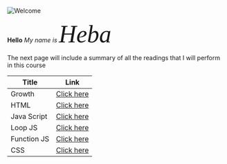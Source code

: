 ![Welcome](https://images-wixmp-ed30a86b8c4ca887773594c2.wixmp.com/f/34b7d515-3b74-4b88-af88-850165200055/dc66xcz-df4a2f41-263a-4844-b671-281c237319de.png?token=eyJ0eXAiOiJKV1QiLCJhbGciOiJIUzI1NiJ9.eyJzdWIiOiJ1cm46YXBwOjdlMGQxODg5ODIyNjQzNzNhNWYwZDQxNWVhMGQyNmUwIiwiaXNzIjoidXJuOmFwcDo3ZTBkMTg4OTgyMjY0MzczYTVmMGQ0MTVlYTBkMjZlMCIsIm9iaiI6W1t7InBhdGgiOiJcL2ZcLzM0YjdkNTE1LTNiNzQtNGI4OC1hZjg4LTg1MDE2NTIwMDA1NVwvZGM2Nnhjei1kZjRhMmY0MS0yNjNhLTQ4NDQtYjY3MS0yODFjMjM3MzE5ZGUucG5nIn1dXSwiYXVkIjpbInVybjpzZXJ2aWNlOmZpbGUuZG93bmxvYWQiXX0.hjE9T-XnOI8Q73C1KAj3wWs_MrRi6xMJZs2pfA4Vs9A)

**Hello**
*My name is <span style="font-family:Papyrus; font-size:4em;">Heba</span>*

The next page will include a summary of all the readings that I will perform in this course

| Title       | Link                                      |
| ----------- | -----------                               |
| Growth      | [Click here](https://hiba-almade.github.io/Reading_Notes/growth)   |
| HTML        | [Click here](https://hiba-almade.github.io/Reading_Notes/read3)    |
| Java Script | [Click here](https://hiba-almade.github.io/Reading_Notes/JavaScript)    |
| Loop JS | [Click here](https://hiba-almade.github.io/Reading_Notes/LoopJS)    |
| Function JS | [Click here](https://hiba-almade.github.io/Reading_Notes/FunctionJS)    |
| CSS | [Click here](https://hiba-almade.github.io/Reading_Notes/Css)    |



